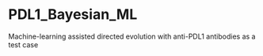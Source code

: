 # PDL1_Bayesian_ML
Machine-learning assisted directed evolution with anti-PDL1 antibodies as a test case
